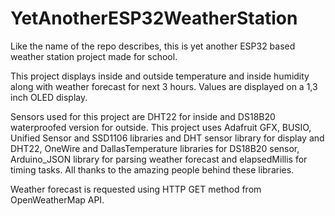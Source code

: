 # YetAnotherESP32WeatherStation
Like the name of the repo describes, this is yet another ESP32 based weather station project made for school.

This project displays inside and outside temperature and inside humidity along with weather forecast for next 3 hours.
Values are displayed on a 1,3 inch OLED display. 

Sensors used for this project are DHT22 for inside and DS18B20 waterproofed version for outside. This project uses Adafruit GFX, BUSIO, Unified Sensor and SSD1106 libraries and DHT sensor library for display and DHT22, OneWire and DallasTemperature libraries for DS18B20 sensor, Arduino_JSON library for parsing weather forecast and elapsedMillis for timing tasks. All thanks to the amazing people behind these libraries.

Weather forecast is requested using HTTP GET method from OpenWeatherMap API.
